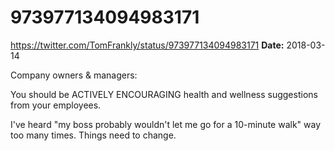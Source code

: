 # 973977134094983171
https://twitter.com/TomFrankly/status/973977134094983171
**Date:** 2018-03-14

Company owners & managers:

You should be ACTIVELY ENCOURAGING health and wellness suggestions from your employees.

I've heard "my boss probably wouldn't let me go for a 10-minute walk" way too many times. Things need to change.
